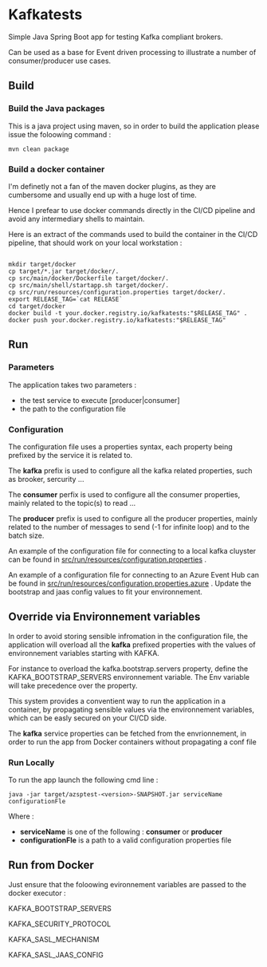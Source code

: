 # Kafkatests

Simple Java Spring Boot app for testing Kafka compliant brokers.

Can be used as a base for Event driven processing to illustrate a number of consumer/producer use cases.

## Build 

### Build the Java packages

This is a java project using maven, so in order to build the application please issue the foloowing command : 

```console
mvn clean package
```

### Build a docker container

I'm definetly not a fan of the maven docker plugins, as they are cumbersome and usually end up with a huge lost of time.

Hence I prefear to use docker commands directly in the CI/CD pipeline and avoid any intermediary shells to maintain.

Here is an extract of the commands used to build the container in the CI/CD pipeline, that should work on your local workstation : 

```console

mkdir target/docker
cp target/*.jar target/docker/.
cp src/main/docker/Dockerfile target/docker/.
cp src/main/shell/startapp.sh target/docker/.
cp src/run/resources/configuration.properties target/docker/.
export RELEASE_TAG=`cat RELEASE`
cd target/docker
docker build -t your.docker.registry.io/kafkatests:"$RELEASE_TAG" .
docker push your.docker.registry.io/kafkatests:"$RELEASE_TAG"
```

## Run 

### Parameters 

The application takes two parameters : 

- the test service to execute [producer|consumer]
- the path to the configuration file 

### Configuration 

The configuration file uses a properties syntax, each property being prefixed by the service it is related to.

The **kafka** prefix is used to configure all the kafka related properties, such as brooker, sercurity ...

The **consumer** perfix is used to configure all the consumer properties, mainly related to the topic(s) to read ...

The **producer** prefix is used to configure all the producer properties, mainly related to the number of messages to send (-1 for infinite loop) and to the batch size.

An example of the configuration file for connecting to a local kafka cluyster can be found in [src/run/resources/configuration.properties](src/run/resources/configuration.properties) .

An example of a configuration file for connecting to an Azure Event Hub can be found in [src/run/resources/configuration.properties.azure](src/run/resources/configuration.properties.azure) . Update the bootstrap and jaas config values to fit your environnement.

## Override via Environnement variables

In order to avoid storing sensible infromation in the configuration file, the application will overload all the **kafka** prefixed properties with the values of environnement variables starting with KAFKA.

For instance to overload the kafka.bootstrap.servers property, define the KAFKA_BOOTSTRAP_SERVERS environnement variable. The Env variable will take precedence over the property.

This system provides a conventient way to run the application in a container, by propagating sensible values via the environnement variables, which can be easly  secured on your CI/CD side.

The **kafka** service properties can be fetched from the envrionnement, in order to run the app from Docker containers without propagating a conf file 

### Run Locally 

To run the app launch the following cmd line : 

```console
java -jar target/azsptest-<version>-SNAPSHOT.jar serviceName configurationFle
```

Where : 
- **serviceName** is one of the following : **consumer** or **producer**
- **configurationFle** is a path to a valid configuration properties file

## Run from Docker

Just ensure that the foloowing evironnement variables are passed to the docker executor : 

KAFKA_BOOTSTRAP_SERVERS

KAFKA_SECURITY_PROTOCOL

KAFKA_SASL_MECHANISM

KAFKA_SASL_JAAS_CONFIG


